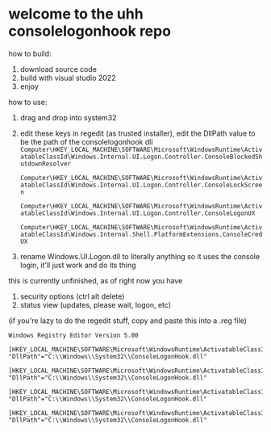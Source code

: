 # welcome to the uhh consolelogonhook repo
how to build:
1. download source code
2. build with visual studio 2022
3. enjoy

how to use:
1. drag and drop into system32
2. edit these keys in regedit (as trusted installer), edit the DllPath value to be the path of the consolelogonhook dll
   `Computer\HKEY_LOCAL_MACHINE\SOFTWARE\Microsoft\WindowsRuntime\ActivatableClassId\Windows.Internal.UI.Logon.Controller.ConsoleBlockedShutdownResolver`
   
   `Computer\HKEY_LOCAL_MACHINE\SOFTWARE\Microsoft\WindowsRuntime\ActivatableClassId\Windows.Internal.UI.Logon.Controller.ConsoleLockScreen`
   
   `Computer\HKEY_LOCAL_MACHINE\SOFTWARE\Microsoft\WindowsRuntime\ActivatableClassId\Windows.Internal.UI.Logon.Controller.ConsoleLogonUX`
   
   `Computer\HKEY_LOCAL_MACHINE\SOFTWARE\Microsoft\WindowsRuntime\ActivatableClassId\Windows.Internal.Shell.PlatformExtensions.ConsoleCredUX`

3. rename Windows.UI.Logon.dll to literally anything so it uses the console login, it'll just work and do its thing

this is currently unfinished, as of right now you have
1. security options (ctrl alt delete)
2. status view (updates, please wait, logon, etc)

(if you're lazy to do the regedit stuff, copy and paste this into a .reg file)
```
Windows Registry Editor Version 5.00

[HKEY_LOCAL_MACHINE\SOFTWARE\Microsoft\WindowsRuntime\ActivatableClassId\Windows.Internal.UI.Logon.Controller.ConsoleBlockedShutdownResolver]
"DllPath"="C:\\Windows\\System32\\ConsoleLogonHook.dll"

[HKEY_LOCAL_MACHINE\SOFTWARE\Microsoft\WindowsRuntime\ActivatableClassId\Windows.Internal.UI.Logon.Controller.ConsoleLockScreen]
"DllPath"="C:\\Windows\\System32\\ConsoleLogonHook.dll"

[HKEY_LOCAL_MACHINE\SOFTWARE\Microsoft\WindowsRuntime\ActivatableClassId\Windows.Internal.UI.Logon.Controller.ConsoleLogonUX]
"DllPath"="C:\\Windows\\System32\\ConsoleLogonHook.dll"

[HKEY_LOCAL_MACHINE\SOFTWARE\Microsoft\WindowsRuntime\ActivatableClassId\Windows.Internal.Shell.PlatformExtensions.ConsoleCredUX]
"DllPath"="C:\\Windows\\System32\\ConsoleLogonHook.dll"
```
